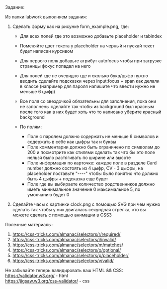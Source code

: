 Задание:

Из папки labwork выполняем задания:

1. Сделать форму как на рисунке form_example.png, где:

    - Для всех полей где это возможно добавьте placeholder и tabindex
    - Поменяйте цвет текста у placeholder на черный и пускай текст будет написан курсивом
    - Для первого поля добавьте атрибут autofocus чтобы при загрузке страницы фокус попадал на него
    - Для полей где не очевидно где и сколько букв/цыфр нужно вводить сделайте подсказки через input:focus + span как делали в классе (например для пароля напишите что ввести нужно не меньше 6 цыфр)
    - Все поля со звездочкой обязательны для заполнения, пока они не заполнены сделайте так чтобы из background был красным после того как в них будет хоть что то написано уберите красный background
    - По полям:

        * Поле с паролем должно содержать не меньше 6 символов и содержать в себе как цыфры так и буквы
        * Поле комментарии должно быть ограничено по символам до 200 и посмотрите как стилями сделать так что бы
            это поле нельзя было растягивать по ширине или высоте
        * Поле информация по карточке: каждое поле в разделе Card number должно состоять из 4 цыфр, CV - 3 цыфры, на placeholder поставьте "----" чтобы было понятно что должно быть 4 цыфры + подсказка еще будет
        * Поле где вы выбираете количество родственников должно иметь минимальное значение 0 максимальное 5, по умолчанию будет 0

2. Сделайте часы с картинки clock.png c помощью SVG при чем нужно сделать так чтобы у них двигалась секундная стрелка,
    это вы можете сделать с помощью анимации в CSS3

Полезные материалы:

1. https://css-tricks.com/almanac/selectors/r/required/
2. https://css-tricks.com/almanac/selectors/i/invalid/
3. https://css-tricks.com/almanac/selectors/m/matches/
4. https://css-tricks.com/almanac/selectors/o/optional/
5. https://css-tricks.com/almanac/selectors/p/placeholder/
6. https://css-tricks.com/almanac/selectors/v/valid/


Не забывайте теперь валидировать ваш HTML && CSS:
<br>
https://validator.w3.org/ - html
<br>
https://jigsaw.w3.org/css-validator/ - css
